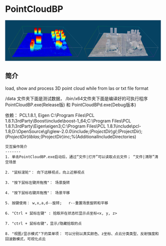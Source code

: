# PointCloudBP

![PointCloud效果展示](https://github.com/daviddych/PointCloudBP/blob/master/PointCloud%E6%95%88%E6%9E%9C%E5%B1%95%E7%A4%BA.png)

简介
----
load, show and process 3D point cloud while from las or txt file format

/data 文件夹下面是测试数据，
/bin/x64文件夹下面是编译好的可执行程序PointCloudBP.exe(Release版) 和 PointCloudBPd.exe(Debug版本)


依赖：
	PCL1.8.1, Eigen
C:\Program Files\PCL 1.8.1\3rdParty\Boost\include\boost-1_64;C:\Program Files\PCL 1.8.1\3rdParty\Eigen\eigen3;C:\Program Files\PCL 1.8.1\include\pcl-1.8;D:\OpenSource\gl\glew-2.0.0\include;$(ProjectDir)gl;$(ProjectDir);$(ProjectDir)liblas;$(ProjectDir)inc;%(AdditionalIncludeDirectories)

```
交互操作简介
-------
1. 单击PointCloudBP.exe启动后，通过“文件|打开”可以读取点云文件； “文件|清除”清空场景

2. "鼠标滚轮"： 向下远移视点，向上近移视点

3. "按下鼠标左键并拖拽"： 场景旋转

4. "按下鼠标右键并拖拽"： 场景平移

5. 按键使用： w,x,a,d--旋转;   r--重置场景旋转和平移

6. "Ctrl + 鼠标左键" : 拾取并在状态栏显示点坐标<x, y, z> 

7. "ctrl + 鼠标右键"，显示/隐藏拾取的点

8. "视图/显示模式"下的菜单项： 可以分别以真实颜色、z坐标、点云分类类型、反射强度和回波数模式，可视化点云

```